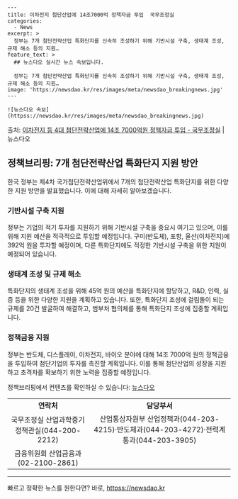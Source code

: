     ---
    title: 이차전지 첨단산업에 14조7000억 정책자금 투입  국무조정실
    categories:
      - News
    excerpt: >
      정부는 7개 첨단전략산업 특화단지를 신속히 조성하기 위해 기반시설 구축, 생태계 조성, 규제 해소 등의 지원…
    feature_text: >
      ## 뉴스다오 실시간 뉴스 속보입니다.
    
      정부는 7개 첨단전략산업 특화단지를 신속히 조성하기 위해 기반시설 구축, 생태계 조성, 규제 해소 등의 지원…
    image: 'https://newsdao.kr/res/images/meta/newsdao_breakingnews.jpg'
    ---
    
    ![뉴스다오 속보](httpss://newsdao.kr/res/images/meta/newsdao_breakingnews.jpg)

<p>출처: <a href="httpss://newsdao.kr/2866" rel="dofollow">이차전지 등 4대 첨단전략산업에 14조 7000억원 정책자금 투입 - 국무조정실</a> | 뉴스다오</p>

<h2 data-ke-size="size26">정책브리핑: 7개 첨단전략산업 특화단지 지원 방안</h2>

<p data-ke-size="size16">한국 정부는 제4차 국가첨단전략산업위에서 7개의 첨단전략산업 특화단지를 위한 다양한 지원 방안을 발표했습니다. 이에 대해 자세히 알아보겠습니다.</p>

<h3>기반시설 구축 지원</h3>
<p data-ke-size="size16">정부는 기업의 적기 투자를 지원하기 위해 기반시설 구축을 중요시 여기고 있으며, 이를 위해 지원 예산을 적극적으로 투입할 예정입니다. 구미(반도체), 포항, 울산(이차전지)에 392억 원을 투자할 예정이며, 다른 특화단지에도 적정한 기반시설 구축을 위한 지원이 예정되어 있습니다.</p>

<h3>생태계 조성 및 규제 해소</h3>
<p data-ke-size="size16">특화단지의 생태계 조성을 위해 45억 원의 예산을 특화단지에 할당하고, R&D, 인력, 실증 등을 위한 다양한 지원을 계획하고 있습니다. 또한, 특화단지 조성에 걸림돌이 되는 규제를 20건 발굴하여 해결하고, 범부처 협의체를 통해 특화단지 조성에 집중할 계획입니다.</p>

<h3>정책금융 지원</h3>
<p data-ke-size="size16">정부는 반도체, 디스플레이, 이차전지, 바이오 분야에 대해 14조 7000억 원의 정책금융을 투입하여 첨단기업의 투자를 촉진할 계획입니다. 이를 통해 첨단산업의 성장을 지원하고 초격차를 확보하기 위한 노력을 집중할 예정입니다.</p>

<p data-ke-size="size16">정책브리핑에서 컨텐츠를 확인하실 수 있습니다: <a href="httpss://newsdao.kr/2866">뉴스다오</a></p>

<table>
	<tr>
		<td style="text-align: center; height: 17px;"><b>연락처</b></td>
		<td style="text-align: center; height: 17px;"><b>담당부서</b></td>
	</tr>
	<tr>
		<td style="text-align: center; height: 17px;">국무조정실 산업과학중기정책관실(044-200-2212)</td>
		<td style="text-align: center; height: 17px;">산업통상자원부 산업정책과(044-203-4215)·반도체과(044-203-4272)·전력계통과(044-203-3905)</td>
	</tr>
	<tr>
		<td style="text-align: center; height: 17px;">금융위원회 산업금융과(02-2100-2861)</td>
	</tr>
</table>
<hr> 

빠르고 정확한 뉴스를 원한다면? 바로, <a href="httpss://newsdao.kr" rel="dofollow">httpss://newsdao.kr</a>


    